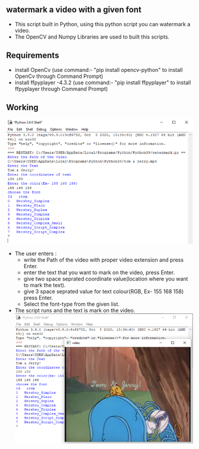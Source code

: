 ## watermark a video with a given font
- This script built in Python, using this python script you can watermark a video. 
- The OpenCV and Numpy Libraries are used to built this scripts.

## Requirements
- install OpenCv (use command:- "pip install opencv-python" to install OpenCv through Command Prompt)
- install ffpyplayer -4.3.2 (use command:- "pip install ffpyplayer" to install ffpyplayer through Command Prompt)
 
## Working
![Image](images/input.png)
- The user enters :
    - write the Path of the video with proper video extension and press Enter.
    - enter the text that you want to mark on the video, press Enter.
    - give two space seprated coordinate value(location where you want to mark the text).
    - give 3 space seprated value for text colour(RGB, Ex- 155 168 158) press Enter.
    - Select the font-type from the given list.
- The script runs and the text is mark on the video.
![Image](images/video.png)